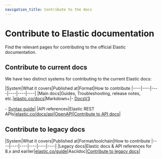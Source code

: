 ```yaml
---
navigation_title: Contribute to the docs
---
```


# Contribute to Elastic documentation

Find the relevant pages for contributing to the official Elastic documentation.

## Contribute to current docs

We have two distinct systems for contributing to the current Elastic docs:

|System|What it covers|Published at|Format|How to contribute
|----|----|----|----|----|----|
|Main docs|Guides, Troubleshooting, release notes, etc.|[elastic.co/docs](https://www.elastic.co/docs)|Markdown+|- [DocsV3](https://elastic.github.io/docs-builder/contribute/) <br><br> - [Syntax guide](https://elastic.github.io/docs-builder/syntax/)|
|API references|Elastic REST APIs|[elastic.co/docs/api](https://www.elastic.co/docs/api/)|[OpenAPI](https://swagger.io/specification/)|[Contribute to API docs](./api-docs/index.md)|

## Contribute to legacy docs

|System|What it covers|Published at|Format/toolchain|How to contribute
|----|----|----|----|----|----|
|Legacy docs|Elastic docs & API references for 8.x and earlier|[elastic.co/guide](https://www.elastic.co/guide/index.html)|Asciidoc|[Contribute to legacy docs](https://elastic.github.io/docs-builder/contribute/#contribute-to-elastic.coguide)|
